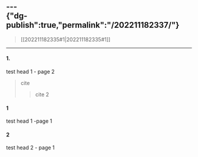 ---<br>{"dg-publish":true,"permalink":"/202211182337/"}
---


> [[202211182335#1\|202211182335#1]]
---

#### 1.
test head 1 - page 2

> cite
> > cite 2

> <div class="transclusion internal-embed is-loaded"><div class="markdown-embed">

#### 1
test head 1 -page 1

#### 2
test head 2 - page 1
</div></div>
